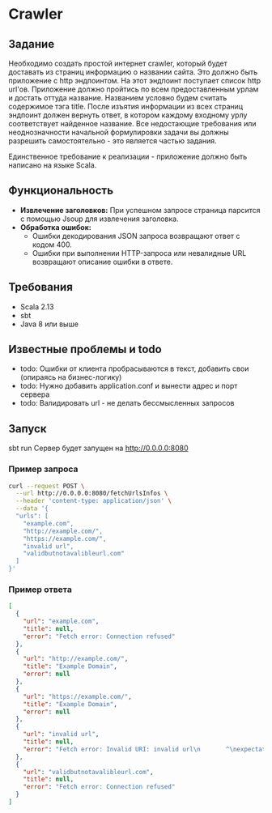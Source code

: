 # Crawler

## Задание

Необходимо создать простой интернет crawler, который будет доставать из страниц информацию о названии сайта.
Это должно быть приложение с http эндпоинтом. На этот эндпоинт поступает список http url'ов. Приложение должно пройтись по всем предоставленным урлам и достать оттуда название.
Названием условно будем считать содержимое тэга title. После изъятия информации из всех страниц эндпоинт должен вернуть ответ, в котором каждому входному урлу соответствует найденное название.
Все недостающие требования или неоднозначности начальной формулировки задачи вы должны разрешить самостоятельно - это является частью задания.

Единственное требование к реализации - приложение должно быть написано на языке Scala.

## Функциональность
- **Извлечение заголовков:** При успешном запросе страница парсится с помощью Jsoup для извлечения заголовка.
- **Обработка ошибок:**
    - Ошибки декодирования JSON запроса возвращают ответ с кодом 400.
    - Ошибки при выполнении HTTP-запроса или невалидные URL возвращают описание ошибки в ответе.

## Требования
- Scala 2.13
- sbt
- Java 8 или выше

## Известные проблемы и todo
- todo: Ошибки от клиента пробрасываются в текст, добавить свои (опираясь на бизнес-логику)
- todo: Нужно добавить application.conf и вынести адрес и порт сервера
- todo: Валидировать url - не делать бессмысленных запросов

## Запуск
sbt run
Сервер будет запущен на http://0.0.0.0:8080

### Пример запроса
```bash
curl --request POST \
  --url http://0.0.0.0:8080/fetchUrlsInfos \
  --header 'content-type: application/json' \
  --data '{
  "urls": [
    "example.com",
    "http://example.com/",
    "https://example.com/",
    "invalid url",
    "validbutnotavalibleurl.com"
  ]
}'
```

### Пример ответа
```json
[
  {
    "url": "example.com",
    "title": null,
    "error": "Fetch error: Connection refused"
  },
  {
    "url": "http://example.com/",
    "title": "Example Domain",
    "error": null
  },
  {
    "url": "https://example.com/",
    "title": "Example Domain",
    "error": null
  },
  {
    "url": "invalid url",
    "title": null,
    "error": "Fetch error: Invalid URI: invalid url\n       ^\nexpectation:\n* must end the string"
  },
  {
    "url": "validbutnotavalibleurl.com",
    "title": null,
    "error": "Fetch error: Connection refused"
  }
]
```
